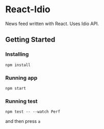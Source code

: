 # React-Idio

News feed written with React. Uses Idio API.

## Getting Started

### Installing

`npm install`

### Running app

`npm start`

### Running test

`npm test -- --watch Perf`

and then press `a`